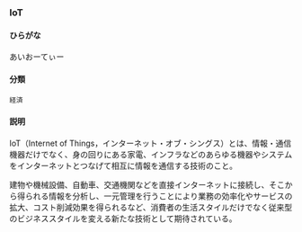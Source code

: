 <div style="display:none;">

## [あ行](securities-terms?id=あ行)
## [か行](securities-terms?id=か行)
## [さ行](securities-terms?id=さ行)
## [た行](securities-terms?id=た行)
## [な行](securities-terms?id=な行)
## [は行](securities-terms?id=は行)
## [ま行](securities-terms?id=ま行)
## [や行](securities-terms?id=や行)
## [ら行](securities-terms?id=ら行)
## [わ行](securities-terms?id=わ行)
## [英数字・記号](securities-terms?id=英数字・記号)

</div>

### IoT

#### ひらがな

あいおーてぃー

#### 分類

`経済`

#### 説明

IoT（Internet of Things，インターネット・オブ・シングス）とは、情報・通信機器だけでなく、身の回りにある家電、インフラなどのあらゆる機器やシステムをインターネットとつなげて相互に情報を通信する技術のこと。
 
建物や機械設備、自動車、交通機関などを直接インターネットに接続し、そこから得られる情報を分析し、一元管理を行うことにより業務の効率化やサービスの拡大、コスト削減効果を得られるなど、消費者の生活スタイルだけでなく従来型のビジネススタイルを変える新たな技術として期待されている。

